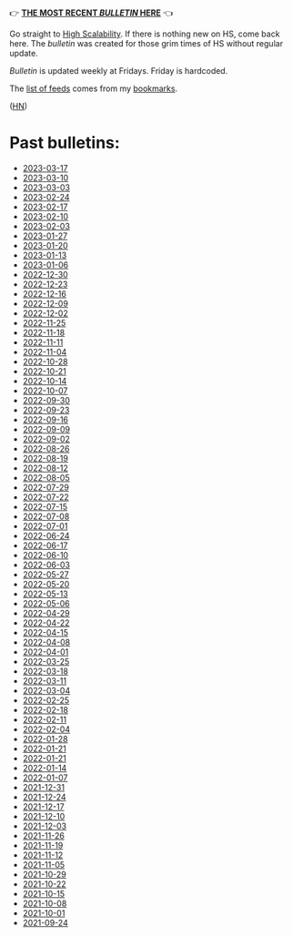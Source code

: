 &#128073; [**THE MOST RECENT _BULLETIN_ HERE**][ref_current] &#128072;

[ref_current]:bulletins/bulletin-2023-03-17.md

Go straight to [High Scalability](http://highscalability.com/). If there is nothing new on HS, come back here. The _bulletin_ was created for those grim times of HS without regular update.

_Bulletin_ is updated weekly at Fridays. Friday is hardcoded.

The [list of feeds][ref_feeds] comes from my [bookmarks][ref_tw].

([HN][ref_hn])

[ref_tw]:https://twitter.com/JakubMikians
[ref_feeds]:feeds.conf
[ref_hn]:https://news.ycombinator.com/item?id=29064640

# Past bulletins:

- [2023-03-17](bulletins/bulletin-2023-03-17.md)
- [2023-03-10](bulletins/bulletin-2023-03-10.md)
- [2023-03-03](bulletins/bulletin-2023-03-03.md)
- [2023-02-24](bulletins/bulletin-2023-02-24.md)
- [2023-02-17](bulletins/bulletin-2023-02-17.md)
- [2023-02-10](bulletins/bulletin-2023-02-10.md)
- [2023-02-03](bulletins/bulletin-2023-02-03.md)
- [2023-01-27](bulletins/bulletin-2023-01-27.md)
- [2023-01-20](bulletins/bulletin-2023-01-20.md)
- [2023-01-13](bulletins/bulletin-2023-01-13.md)
- [2023-01-06](bulletins/bulletin-2023-01-06.md)
- [2022-12-30](bulletins/bulletin-2022-12-30.md)
- [2022-12-23](bulletins/bulletin-2022-12-23.md)
- [2022-12-16](bulletins/bulletin-2022-12-16.md)
- [2022-12-09](bulletins/bulletin-2022-12-09.md)
- [2022-12-02](bulletins/bulletin-2022-12-02.md)
- [2022-11-25](bulletins/bulletin-2022-11-25.md)
- [2022-11-18](bulletins/bulletin-2022-11-18.md)
- [2022-11-11](bulletins/bulletin-2022-11-11.md)
- [2022-11-04](bulletins/bulletin-2022-11-04.md)
- [2022-10-28](bulletins/bulletin-2022-10-28.md)
- [2022-10-21](bulletins/bulletin-2022-10-21.md)
- [2022-10-14](bulletins/bulletin-2022-10-14.md)
- [2022-10-07](bulletins/bulletin-2022-10-07.md)
- [2022-09-30](bulletins/bulletin-2022-09-30.md)
- [2022-09-23](bulletins/bulletin-2022-09-23.md)
- [2022-09-16](bulletins/bulletin-2022-09-16.md)
- [2022-09-09](bulletins/bulletin-2022-09-09.md)
- [2022-09-02](bulletins/bulletin-2022-09-02.md)
- [2022-08-26](bulletins/bulletin-2022-08-26.md)
- [2022-08-19](bulletins/bulletin-2022-08-19.md)
- [2022-08-12](bulletins/bulletin-2022-08-12.md)
- [2022-08-05](bulletins/bulletin-2022-08-05.md)
- [2022-07-29](bulletins/bulletin-2022-07-29.md)
- [2022-07-22](bulletins/bulletin-2022-07-22.md)
- [2022-07-15](bulletins/bulletin-2022-07-15.md)
- [2022-07-08](bulletins/bulletin-2022-07-08.md)
- [2022-07-01](bulletins/bulletin-2022-07-01.md)
- [2022-06-24](bulletins/bulletin-2022-06-24.md)
- [2022-06-17](bulletins/bulletin-2022-06-17.md)
- [2022-06-10](bulletins/bulletin-2022-06-10.md)
- [2022-06-03](bulletins/bulletin-2022-06-03.md)
- [2022-05-27](bulletins/bulletin-2022-05-27.md)
- [2022-05-20](bulletins/bulletin-2022-05-20.md)
- [2022-05-13](bulletins/bulletin-2022-05-13.md)
- [2022-05-06](bulletins/bulletin-2022-05-06.md)
- [2022-04-29](bulletins/bulletin-2022-04-29.md)
- [2022-04-22](bulletins/bulletin-2022-04-22.md)
- [2022-04-15](bulletins/bulletin-2022-04-15.md)
- [2022-04-08](bulletins/bulletin-2022-04-08.md)
- [2022-04-01](bulletins/bulletin-2022-04-01.md)
- [2022-03-25](bulletins/bulletin-2022-03-25.md)
- [2022-03-18](bulletins/bulletin-2022-03-18.md)
- [2022-03-11](bulletins/bulletin-2022-03-11.md)
- [2022-03-04](bulletins/bulletin-2022-03-04.md)
- [2022-02-25](bulletins/bulletin-2022-02-25.md)
- [2022-02-18](bulletins/bulletin-2022-02-18.md)
- [2022-02-11](bulletins/bulletin-2022-02-11.md)
- [2022-02-04](bulletins/bulletin-2022-02-04.md)
- [2022-01-28](bulletins/bulletin-2022-01-28.md)
- [2022-01-21](bulletins/bulletin-2022-01-21.md)
- [2022-01-21](https://htmlpreview.github.io/?https://github.com/jakub-m/bulletin/blob/mainline/bulletins/bulletin-2022-01-21.html)
- [2022-01-14](https://htmlpreview.github.io/?https://github.com/jakub-m/bulletin/blob/mainline/bulletins/bulletin-2022-01-14.html)
- [2022-01-07](https://htmlpreview.github.io/?https://github.com/jakub-m/bulletin/blob/mainline/bulletins/bulletin-2022-01-07.html)
- [2021-12-31](https://htmlpreview.github.io/?https://github.com/jakub-m/bulletin/blob/mainline/bulletins/bulletin-2021-12-31.html)
- [2021-12-24](https://htmlpreview.github.io/?https://github.com/jakub-m/bulletin/blob/mainline/bulletins/bulletin-2021-12-24.html)
- [2021-12-17](https://htmlpreview.github.io/?https://github.com/jakub-m/bulletin/blob/mainline/bulletins/bulletin-2021-12-17.html)
- [2021-12-10](https://htmlpreview.github.io/?https://github.com/jakub-m/bulletin/blob/mainline/bulletins/bulletin-2021-12-10.html)
- [2021-12-03](https://htmlpreview.github.io/?https://github.com/jakub-m/bulletin/blob/mainline/bulletins/bulletin-2021-12-03.html)
- [2021-11-26](https://htmlpreview.github.io/?https://github.com/jakub-m/bulletin/blob/mainline/bulletins/bulletin-2021-11-26.html)
- [2021-11-19](https://htmlpreview.github.io/?https://github.com/jakub-m/bulletin/blob/mainline/bulletins/bulletin-2021-11-19.html)
- [2021-11-12](https://htmlpreview.github.io/?https://github.com/jakub-m/bulletin/blob/mainline/bulletins/bulletin-2021-11-12.html)
- [2021-11-05](https://htmlpreview.github.io/?https://github.com/jakub-m/bulletin/blob/mainline/bulletins/bulletin-2021-11-05.html)
- [2021-10-29](https://htmlpreview.github.io/?https://github.com/jakub-m/bulletin/blob/mainline/bulletins/bulletin-2021-10-29.html)
- [2021-10-22](https://htmlpreview.github.io/?https://github.com/jakub-m/bulletin/blob/mainline/bulletins/bulletin-2021-10-22.html)
- [2021-10-15](https://htmlpreview.github.io/?https://github.com/jakub-m/bulletin/blob/mainline/bulletins/bulletin-2021-10-15.html)
- [2021-10-08](https://htmlpreview.github.io/?https://github.com/jakub-m/bulletin/blob/mainline/bulletins/bulletin-2021-10-08.html)
- [2021-10-01](https://htmlpreview.github.io/?https://github.com/jakub-m/bulletin/blob/mainline/bulletins/bulletin-2021-10-01.html)
- [2021-09-24](https://htmlpreview.github.io/?https://github.com/jakub-m/bulletin/blob/mainline/bulletins/bulletin-2021-09-24.html)
